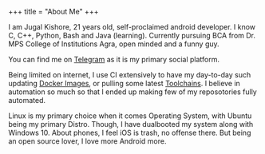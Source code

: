 +++
title = "About Me"
+++

I am Jugal Kishore, 21 years old, self-proclaimed android developer. I know C, C++, Python, Bash and Java (learning). Currently pursuing BCA from Dr. MPS College of Institutions Agra, open minded and a funny guy.

You can find me on [Telegram](https://t.me/crazyuploader) as it is my primary social platform. 

Being limited on internet, I use CI extensively to have my day-to-day such updating 
[Docker Images](https://hub.docker.com/u/crazyuploader), or pulling some latest [Toolchains](https://github.com/crazyuploader/Clang-Toolchain). I believe in automation so much so that I ended up making few of my reposotories fully automated. 

Linux is my primary choice when it comes Operating System, with Ubuntu being my primary Distro. Though, I have dualbooted my system along with Windows 10. About phones, I feel iOS is trash, no offense there. But being an open source lover, I love more Android more.
